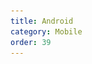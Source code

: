 ```yaml
---
title: Android
category: Mobile
order: 39
---
```


<head>
    <style>
        .screenshots {
            text-align: center;
        }

        .screenshots img {
            margin: 2px;
            max-width: 220px;
        }
    </style>
</head>
<h2>DuckDuckGo Privacy Browser</h2>

<p>
    <strong>Get our Privacy Browser from
        <a href="https://play.google.com/store/apps/details?id=com.duckduckgo.mobile.android">Google Play</a>,
        <a href="https://f-droid.org/packages/com.duckduckgo.mobile.android/">F-Droid</a>, or
        <a href="https://github.com/duckduckgo/Android/releases">as an APK file</a>.</strong>
</p>

<p class="screenshots">
    <img alt="Screenshot of the DuckDuckGo Privacy Browser for Android" src="/images/25a645563fb8f24957f82b4377b06f9b.jpg" /><img alt="Screenshot of the DuckDuckGo Privacy Browser for Android" src="/images/a7ecd474f7e725d71d72af6b8dc42174.jpg" /><img
        alt="Screenshot of the DuckDuckGo Privacy Browser for Android" src="/images/193ed08bc4a6ea49e8883bce8728c2f0.jpg" /><img alt="Screenshot of the DuckDuckGo Privacy Browser for Android" src="/images/52b7bcfbf9a4b68d444268384c721170.jpg" /><img
        alt="Screenshot of the DuckDuckGo Privacy Browser for Android" src="/images/35ba2f9c47deb4c3298458767771677e.jpg" />
</p>

<p>Protect your personal data across the web thanks to:</p>

<ul>
    <li>
        A Privacy Grade showing how much a site can be trusted, before and after our
        Privacy Protection is applied.
    </li>
    <li>
        Smarter encryption, forcing sites to use encrypted connections when
        available, protecting your data from prying eyes.
    </li>
    <li>
        Our tracker blocker, stopping advertisers from tracking you on the sites you
        visit.
    </li>
    <li>
        Private search built in. Other search engines track your search history. We
        don't track you. Ever.
    </li>
</ul>
<p>
    Read more about our
    <a href="https://duckduckgo.com/app">Privacy Browser for Android</a>.
</p>

<p>
    We also love feedback. You can always reach us through the
    <a href="https://duckduckgo.com/feedback">feedback page</a>, or via email at
    <a href="mailto:android@duckduckgo.com">android@duckduckgo.com</a>. We listen!
</p>